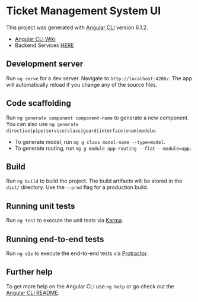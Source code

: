 # Ticket Management System UI

This project was generated with [Angular CLI](https://github.com/angular/angular-cli) version 6.1.2.
- [Angular CLI Wiki](https://github.com/angular/angular-cli/wiki)
- Backend Services [HERE](https://github.com/Mitch-Lu/issue-management)

## Development server

Run `ng serve` for a dev server. Navigate to `http://localhost:4200/`. The app will automatically reload if you change any of the source files.

## Code scaffolding

Run `ng generate component component-name` to generate a new component. You can also use `ng generate directive|pipe|service|class|guard|interface|enum|module`.
- To generate model, run `ng g class model-name --type=model`.
- To generate routing, run `ng g module app-routing --flat --module=app`.

## Build

Run `ng build` to build the project. The build artifacts will be stored in the `dist/` directory. Use the `--prod` flag for a production build.

## Running unit tests

Run `ng test` to execute the unit tests via [Karma](https://karma-runner.github.io).

## Running end-to-end tests

Run `ng e2e` to execute the end-to-end tests via [Protractor](http://www.protractortest.org/).

## Further help

To get more help on the Angular CLI use `ng help` or go check out the [Angular CLI README](https://github.com/angular/angular-cli/blob/master/README.md).
